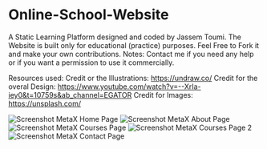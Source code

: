 # Online-School-Website
A Static Learning Platform designed and coded by Jassem Toumi. The Website is built only for educational (practice) purposes. Feel Free to Fork it and make your own contributions.
Notes: Contact me if you need any help or if you want a permission to use it commercially.

Resources used:
Credit or the Illustrations: https://undraw.co/
Credit for the overal Design: https://www.youtube.com/watch?v=--XrIa-iey0&t=10759s&ab_channel=EGATOR
Credit for Images: https://unsplash.com/


![Screenshot MetaX Home Page](https://user-images.githubusercontent.com/103656552/174478161-1a275088-4a9b-4289-a947-86ece99ae95d.png)
![Screenshot MetaX About Page](https://user-images.githubusercontent.com/103656552/174478168-053ed0b1-e310-49c3-afb1-63239e471b4e.png)
![Screenshot MetaX Courses Page](https://user-images.githubusercontent.com/103656552/174478176-68e8f777-987d-483a-8e96-bec17f4dc107.png)
![Screenshot MetaX Courses Page 2](https://user-images.githubusercontent.com/103656552/174478178-de6551c4-2857-4d0e-b00e-9c4b0ff0d113.png)
![Screenshot MetaX Contact Page ](https://user-images.githubusercontent.com/103656552/174478183-875caed3-c1c5-43b9-9874-91ed036a279c.png)
